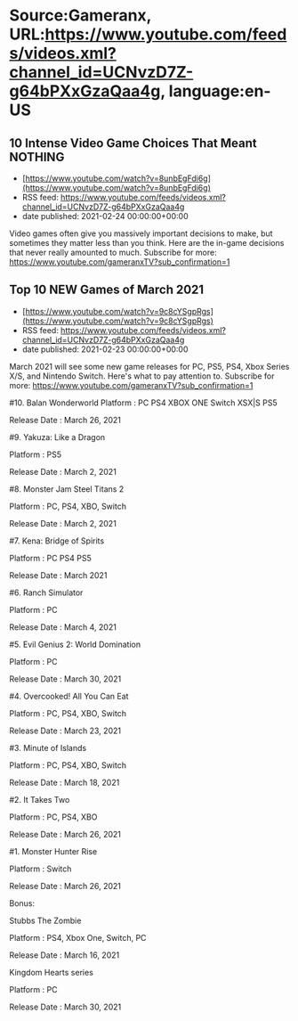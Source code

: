 # Source:Gameranx, URL:https://www.youtube.com/feeds/videos.xml?channel_id=UCNvzD7Z-g64bPXxGzaQaa4g, language:en-US

## 10 Intense Video Game Choices That Meant NOTHING
 - [https://www.youtube.com/watch?v=8unbEgFdi6g](https://www.youtube.com/watch?v=8unbEgFdi6g)
 - RSS feed: https://www.youtube.com/feeds/videos.xml?channel_id=UCNvzD7Z-g64bPXxGzaQaa4g
 - date published: 2021-02-24 00:00:00+00:00

Video games often give you massively important decisions to make, but sometimes they matter less than you think. Here are the in-game decisions that never really amounted to much.
Subscribe for more: https://www.youtube.com/gameranxTV?sub_confirmation=1

## Top 10 NEW Games of March 2021
 - [https://www.youtube.com/watch?v=9c8cYSgpRgs](https://www.youtube.com/watch?v=9c8cYSgpRgs)
 - RSS feed: https://www.youtube.com/feeds/videos.xml?channel_id=UCNvzD7Z-g64bPXxGzaQaa4g
 - date published: 2021-02-23 00:00:00+00:00

March 2021 will see some new game releases for PC, PS5, PS4, Xbox Series X/S, and Nintendo Switch. Here's what to pay attention to.
Subscribe for more: https://www.youtube.com/gameranxTV?sub_confirmation=1

#10. Balan Wonderworld 
Platform : PC PS4 XBOX ONE Switch XSX|S PS5

Release Date : March 26, 2021



#9. Yakuza: Like a Dragon

Platform : PS5

Release Date : March 2, 2021



#8. Monster Jam Steel Titans 2 

Platform : PC, PS4, XBO, Switch 

Release Date : March 2, 2021



#7. Kena: Bridge of Spirits  

Platform : PC PS4 PS5

Release Date : March 2021



#6. Ranch Simulator

Platform : PC

Release Date : March 4, 2021



#5. Evil Genius 2: World Domination

Platform : PC

Release Date : March 30, 2021



#4. Overcooked! All You Can Eat 

Platform : PC, PS4, XBO, Switch 

Release Date : March 23, 2021



#3. Minute of Islands

Platform : PC, PS4, XBO, Switch 

Release Date : March 18,  2021



#2. It Takes Two

Platform : PC, PS4, XBO

Release Date : March 26, 2021



#1. Monster Hunter Rise 

Platform : Switch 

Release Date : March 26, 2021





Bonus: 

Stubbs The Zombie 

Platform : PS4, Xbox One, Switch, PC

Release Date : March 16, 2021



Kingdom Hearts series 

Platform : PC 

Release Date : March 30, 2021

